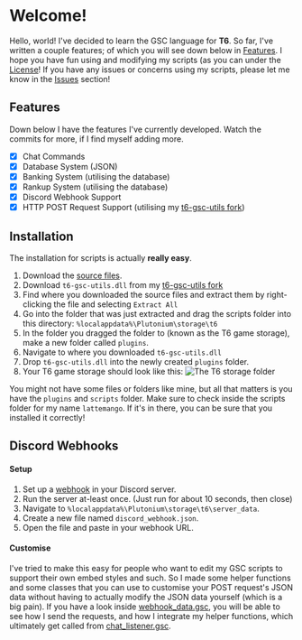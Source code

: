 # Welcome!
Hello, world! I've decided to learn the GSC language for **T6**. So far, I've written a couple features; of which you will see down below in [Features](https://github.com/lattemango/gsc-scripts#features). I hope you have fun using and modifying my scripts (as you can under the [License](https://github.com/lattemango/gsc-scripts/blob/main/LICENSE)! If you have any issues or concerns using my scripts, please let me know in the [Issues](https://github.com/lattemango/gsc-scripts/issues) section!

## Features
Down below I have the features I've currently developed. Watch the commits for more, if I find myself adding more.
 - [x] Chat Commands
 - [x] Database System (JSON)
 - [x] Banking System (utilising the database)
 - [x] Rankup System (utilising the database)
 - [x] Discord Webhook Support
 - [x] HTTP POST Request Support (utilising my [t6-gsc-utils fork](https://github.com/lattemango/t6-gsc-utils/))

## Installation
The installation for scripts is actually **really easy**.
1. Download the [source files](https://github.com/lattemango/gsc-scripts/archive/refs/heads/main.zip).
2. Download `t6-gsc-utils.dll` from my [t6-gsc-utils fork](https://github.com/lattemango/t6-gsc-utils/releases/latest/)
3. Find where you downloaded the source files and extract them by right-clicking the file and selecting `Extract All`
4. Go into the folder that was just extracted and drag the scripts folder into this directory: `%localappdata%\Plutonium\storage\t6`
5. In the folder you dragged the folder to (known as the T6 game storage), make a new folder called `plugins`.
6. Navigate to where you downloaded `t6-gsc-utils.dll`
7. Drop `t6-gsc-utils.dll` into the newly created `plugins` folder.
8. Your T6 game storage should look like this: 		![The T6 storage folder](https://i.imgur.com/F9YO59O.png)

You might not have some files or folders like mine, but all that matters is you have the `plugins` and `scripts` folder. Make sure to check inside the scripts folder for my name `lattemango`. If it's in there, you can be sure that you installed it correctly!

## Discord Webhooks
#### Setup
1. Set up a [webhook](https://support.discord.com/hc/en-us/articles/228383668-Intro-to-Webhooks) in your Discord server.
2. Run the server at-least once. (Just run for about 10 seconds, then close)
3. Navigate to `%localappdata%\Plutonium\storage\t6\server_data`.
4. Create a new file named `discord_webhook.json`.
5. Open the file and paste in your webhook URL.
#### Customise
I've tried to make this easy for people who want to edit my GSC scripts to support their own embed styles and such. So I made some helper functions and some classes that you can use to customise your POST request's JSON data without having to actually modify the JSON data yourself (which is a big pain).
If you have a look inside [webhook_data.gsc](https://github.com/lattemango/gsc-scripts/blob/main/scripts/zm/lattemango/features/discord_webhook/webhook_data.gsc), you will be able to see how I send the requests, and how I integrate my helper functions, which ultimately get called from [chat_listener.gsc](https://github.com/lattemango/gsc-scripts/blob/main/scripts/zm/lattemango/features/discord_webhook/chat_listener.gsc).
